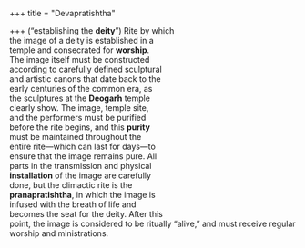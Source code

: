 +++
title = "Devapratishtha"

+++
(“establishing the **deity**”) Rite by which  
the image of a deity is established in a  
temple and consecrated for **worship**.  
The image itself must be constructed  
according to carefully defined sculptural  
and artistic canons that date back to the  
early centuries of the common era, as  
the sculptures at the **Deogarh** temple  
clearly show. The image, temple site,  
and the performers must be purified  
before the rite begins, and this **purity**  
must be maintained throughout the  
entire rite—which can last for days—to  
ensure that the image remains pure. All  
parts in the transmission and physical  
**installation** of the image are carefully  
done, but the climactic rite is the  
**pranapratishtha**, in which the image is  
infused with the breath of life and  
becomes the seat for the deity. After this  
point, the image is considered to be ritually “alive,” and must receive regular  
worship and ministrations.